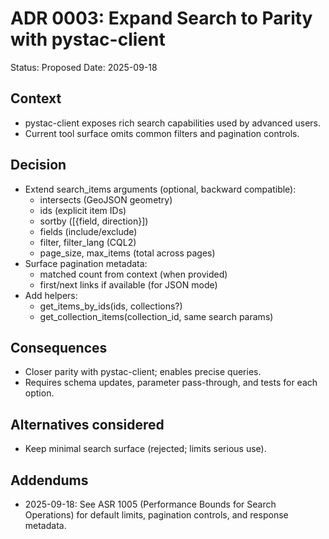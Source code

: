 # ADR 0003: Expand Search to Parity with pystac-client

Status: Proposed
Date: 2025-09-18

## Context
- pystac-client exposes rich search capabilities used by advanced users.
- Current tool surface omits common filters and pagination controls.

## Decision
- Extend search_items arguments (optional, backward compatible):
  - intersects (GeoJSON geometry)
  - ids (explicit item IDs)
  - sortby ([{field, direction}])
  - fields (include/exclude)
  - filter, filter_lang (CQL2)
  - page_size, max_items (total across pages)
- Surface pagination metadata:
  - matched count from context (when provided)
  - first/next links if available (for JSON mode)
- Add helpers:
  - get_items_by_ids(ids, collections?)
  - get_collection_items(collection_id, same search params)

## Consequences
- Closer parity with pystac-client; enables precise queries.
- Requires schema updates, parameter pass-through, and tests for each option.

## Alternatives considered
- Keep minimal search surface (rejected; limits serious use).

## Addendums
- 2025-09-18: See ASR 1005 (Performance Bounds for Search Operations) for default limits, pagination controls, and response metadata.
